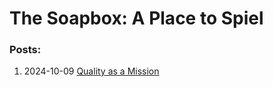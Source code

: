 # The Soapbox: A Place to Spiel

### Posts:
1. 2024-10-09 [Quality as a Mission](./posts/quality_as_a_mission.md)
